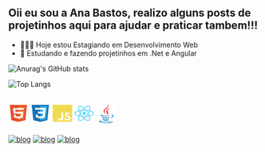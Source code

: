 ## Oii eu sou a Ana Bastos, realizo alguns posts de projetinhos aqui para ajudar e praticar tambem!!!

- 👩🏽‍💻 Hoje estou Estagiando em Desenvolvimento Web
- 📁 Estudando e fazendo projetinhos em  .Net e Angular

<div>
  
  ![Anurag's GitHub stats](https://github-readme-stats.vercel.app/api?username=Anabastoslps&show_icons=true&theme=radical)
  
  ![Top Langs](https://github-readme-stats.vercel.app/api/top-langs/?username=Anabastoslps&layout=compact&theme=radical)
</div>
    


  


<div style="display: inline_block"><br>
  <img align="center" alt="Ana-HTML" height="35" width="40" src="https://raw.githubusercontent.com/devicons/devicon/master/icons/html5/html5-original.svg">
  <img align="center" alt="Ana-CSS" height="35" width="40" src="https://raw.githubusercontent.com/devicons/devicon/master/icons/css3/css3-original.svg">
  <img align="center" alt="Ana-Js" height="35" width="40" src="https://raw.githubusercontent.com/devicons/devicon/master/icons/javascript/javascript-plain.svg">
    <img align="center" alt="Ana-React" height="35" width="40" src="https://raw.githubusercontent.com/devicons/devicon/master/icons/react/react-original.svg">
   <img align="center" alt="Ana-java" height="40" width="40" src="https://raw.githubusercontent.com/devicons/devicon/master/icons/java/java-original.svg">
</div>

  
  ### 
[![blog](https://img.shields.io/badge/LinkedIn-0077B5?style=for-the-badge&logo=linkedin&logoColor=white)](https://www.linkedin.com/in/anabastoslps5/) [![blog](https://img.shields.io/badge/Gmail-D14836?style=for-the-badge&logo=gmail&logoColor=white)](https://mail.google.com/mail/u/0/?tab=rm&ogbl#inbox)
[![blog](https://img.shields.io/badge/WhatsApp-25D366?style=for-the-badge&logo=whatsapp&logoColor=white)](https://web.whatsapp.com/)  

